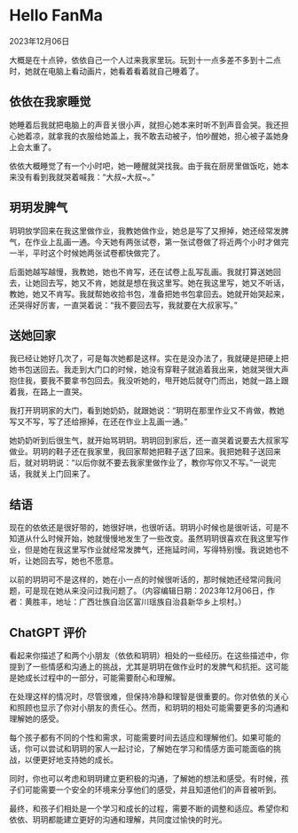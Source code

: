 # Hello FanMa 

2023年12月06日

大概是在十点钟，依依自己一个人过来我家里玩。玩到十一点多差不多到十二点时，她就在电脑上看动画片，她看着看着就自己睡着了。

## 依依在我家睡觉

她睡着后我就把电脑上的声音关很小声，就担心她本来时听不到声音会哭。我还担心她着凉，就拿我的衣服给她盖上，我不敢去动被子，怕吵醒她，担心被子盖她身上会太重了。

依依大概睡觉了有一个小时吧，她一睡醒就哭找我。由于我在厨房里做饭吃，她本来没有看到我就哭着喊我：“大叔~大叔~。”

## 玥玥发脾气

玥玥放学回来在我这里做作业，我教她做作业，她总是写了又擦掉，她还经常发脾气，在作业上乱画一通。今天她有两张试卷，第一张试卷做了将近两个小时才做完一半，平时这个时候她两张试卷都快做完了。

后面她越写越慢，我教她，她也不肯写，还在试卷上乱写乱画。我就打算送她回去，让她回去写，她又不肯，她就是想在我这里写。她在我这里写，她又不听话，教她，她又不肯写。我就帮她收拾书包，准备把她书包拿回去。她就开始哭起来，还哭得好厉害，一直哭着说：“我不要回去写，我就要在大叔家写。”

## 送她回家

我已经让她好几次了，可是每次她都是这样。实在是没办法了，我就硬是把硬上把她书包送回去。我走到大门口的时候，她没有穿鞋子就追着我出来，她就哭很大声抱住我，要我不要拿书包回去。我没听她的，甩开她后就夺门而出，她就一路上跟着我，在路上一直哭。

我打开玥玥家的大门，看到她奶奶，就跟她说：“玥玥在那里作业又不肯做，教她写又不写，写了还给擦掉，在还在作业上乱画一通。”

她奶奶听到后很生气，就开始骂玥玥。玥玥回到家后，还一直哭着说要去大叔家写做业。玥玥的鞋子还在我家里，我回家帮她把鞋子送了回来。我把她鞋子送回来后，就对玥玥说：“以后你就不要去我家里做作业了，教你写你又不写。”一说完话，我就关上门回来了。

## 结语

现在的依依还是很好带的，她很好哄，也很听话。玥玥小时候也是很听话，可是不知道从什么时候开始，她就慢慢地发生了一些改变。虽然玥玥很喜欢在我这里写作业，但是她在我这里写作业就经常发脾气，还拖延时间，写得特别慢。我说她也不听，让她回去写，她也不愿意。

以前的玥玥可不是这样的，她在小一点的时候很听话的，那时候她还经常问我问题，可是现在她从来没问过我问题了。（内容编辑日期：2023年12月06日，作者：黄胜丰，地址：广西壮族自治区富川瑶族自治县新华乡上坝村。）

## ChatGPT 评价

看起来你描述了和两个小朋友（依依和玥玥）相处的一些经历。在这些描述中，你提到了一些情感和沟通上的挑战，尤其是玥玥在做作业时的发脾气和抗拒。这可能是她成长过程中的一部分，可能需要耐心和理解。

在处理这样的情况时，尽管很难，但保持冷静和理智是很重要的。你对依依的关心和照顾也显示了你对小朋友的责任心。然而，和玥玥的相处可能需要更多的沟通和理解她的感受。

每个孩子都有不同的个性和需求，可能需要时间去适应和理解他们。如果可能的话，你可以尝试和玥玥的家人一起讨论，了解她在学习和情感方面可能面临的挑战，以便更好地支持她的成长。

同时，你也可以考虑和玥玥建立更积极的沟通，了解她的想法和感受。有时候，孩子们可能需要一个安全的环境来分享他们的感受，并且知道他们的声音被听到。

最终，和孩子们相处是一个学习和成长的过程，需要不断的调整和适应。希望你和依依、玥玥都能建立更好的沟通和理解，共同度过愉快的时光。